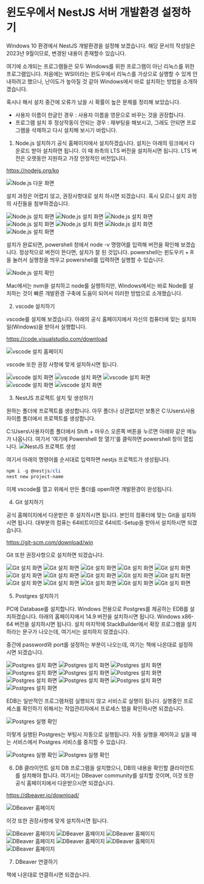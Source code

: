 # 윈도우에서 NestJS 서버 개발환경 설정하기

Windows 10 환경에서 NestJS 개발환경을 설정해 보겠습니다. 해당 문서의 작성일은 2023년 9월이므로, 변경된 내용이 존재할수 있습니다.

여기에 소개되는 프로그램들은 모두 Windows를 위한 프로그램이 아닌 리눅스를 위한 프로그램입니다. 처음에는 WSl이라는 윈도우에서 리눅스를 가상으로 실행할 수 있게 안내하려고 했으나, 난이도가 높아질 것 같아 Windows에서 바로 설치하는 방법을 소개하겠습니다.

혹시나 해서 설치 중간에 오류가 났을 시 확률이 높은 문제를 정리해 보았습니다.

- 사용자 이름이 한글인 경우 : 사용자 이름을 영문으로 바꾸는 것을 권장합니다.
- 프로그램 설치 후 정상작동이 안되는 경우 : 재부팅을 해보시고, 그래도 안되면 프로그램을 삭제하고 다시 설치해 보시기 바랍니다.


1. Node.js 설치하기
공식 홈페이지에서 설치하겠습니다. 설치는 아래의 링크에서 다운로드 받아 설치하면 됩니다. 이 때 좌측의 LTS 버전을 설치하시면 됩니다. LTS 버전은 오랫동안 지원하고 가장 안정적인 버전입니다.

https://nodejs.org/ko

![Node.js 다운 화면](image/1.png)

설치 과정은 어렵지 않고, 권장사항대로 설치 하시면 되겠습니다. 혹시 모르니 설치 과정의 사진들을 첨부하겠습니다.

![Node.js 설치 화면](image/2.png)
![Node.js 설치 화면](image/3.png)
![Node.js 설치 화면](image/4.png)
![Node.js 설치 화면](image/5.png)
![Node.js 설치 화면](image/6.png)
![Node.js 설치 화면](image/7.png)
![Node.js 설치 화면](image/8.png)

설치가 완료되면, powershell 창에서 node -v 명령어를 입력해 버전을 확인해 보겠습니다. 정상적으로 버전이 뜬다면, 설치가 잘 된 것입니다. powershell는 윈도우키 + R을 눌러서 실행창을 띄우고 powershell를 입력하면 실행할 수 있습니다.

![Node.js 설치 확인](image/9.png)

Mac에서는 nvm을 설치하고 node를 실행하지만, Windows에서는 바로 Node를 설치하는 것이 빠른 개발환경 구축에 도움이 되어서 이러한 방법으로 소개했습니다.

2. vscode 설치하기

vscode를 설치해 보겠습니다. 아래의 공식 홈페이지에서 자신의 컴퓨터에 맞는 설치파일(Windows)을 받아서 실행합니다.

https://code.visualstudio.com/download

![vscode 설치 홈페이지](image/10.png)

vscode 또한 권장 사항에 맞게 설치하시면 됩니다. 

![vscode 설치 화면](image/11.png)
![vscode 설치 화면](image/12.png)
![vscode 설치 화면](image/13.png)
![vscode 설치 화면](image/14.png)
![vscode 설치 화면](image/15.png)

3. NestJS 프로젝트 설치 및 생성하기

원하는 폴더에 프로젝트를 생성합니다. 아무 폴더나 상관없지만 보통은 C:\Users\사용자이름 폴더에서 프로젝트를 생성합니다.

 C:\Users\사용자이름 폴더에서 Shift + 마우스 오른쪽 버튼을 누르면 아래와 같은 메뉴가 나옵니다. 여기서 '여기에 Powershell 창 열기'를 클릭하면 powershell 창이 열립니다.
![NestJS 프로젝트 생성](image/51.png)

여기서 아래의 명령어를 순서대로 입력하면 nestjs 프로젝트가 생성됩니다.

```powershell
npm i -g @nestjs/cli
nest new project-name
```

이제 vscode를 열고 위에서 만든 폴더를 open하면 개발환경이 완성됩니다.

4. Git 설치하기

공식 홈페이지에서 다운받은 후 설치하시면 됩니다. 본인의 컴퓨터에 맞는 Git을 설치하시면 됩니다. 대부분의 컴퓨는 64비트이므로 64비트-Setup을 받아서 설치하시면 되겠습니다.

https://git-scm.com/download/win

Git 또한 권장사항으로 설치하면 되겠습니다.

![Git 설치 화면](image/16.png)
![Git 설치 화면](image/17.png)
![Git 설치 화면](image/18.png)
![Git 설치 화면](image/19.png)
![Git 설치 화면](image/20.png)
![Git 설치 화면](image/21.png)
![Git 설치 화면](image/22.png)
![Git 설치 화면](image/23.png)
![Git 설치 화면](image/24.png)
![Git 설치 화면](image/25.png)
![Git 설치 화면](image/26.png)
![Git 설치 화면](image/27.png)
![Git 설치 화면](image/28.png)
![Git 설치 화면](image/29.png)
![Git 설치 화면](image/30.png)

5. Postgres 설치하기

PC에 Database를 설치합니다. Windows 전용으로 Postgres를 제공하는 EDB를 설치하겠습니다. 아래의 홈페이지에서 14.9 버전을 설치하시면 됩니다. Windows x86-64 버전을 설치하시면 됩니다. 설치 마지막에 StackBuilder에서 확장 프로그램을 설치하라는 문구가 나오는데, 여기서는 설치하지 않겠습니다.

중간에 password와 port를 설정하는 부분이 나오는데, 여기는 책에 나온대로 설정하시면 되겠습니다.

![Postgres 설치 화면](image/31.png)
![Postgres 설치 화면](image/32.png)
![Postgres 설치 화면](image/33.png)
![Postgres 설치 화면](image/34.png)
![Postgres 설치 화면](image/35.png)
![Postgres 설치 화면](image/36.png)
![Postgres 설치 화면](image/37.png)
![Postgres 설치 화면](image/38.png)
![Postgres 설치 화면](image/39.png)
![Postgres 설치 화면](image/40.png)

EDB는 일반적인 프로그램처럼 실행되지 않고 서비스로 실행이 됩니다. 실행중인 프로세스를 확인하기 위해서는 작업관리자에서 프로세스 탭을 확인하시면 되겠습니다.

![Postgres 실행 확인](image/41.png)

이렇게 실행된 Postgres는 부팅시 자동으로 실행됩니다. 자동 실행을 제어하고 싶을 때는 서비스에서 Postgres 서비스를 중지할 수 있습니다.

![Postgres 실행 확인](image/42.png)
![Postgres 실행 확인](image/43.png)

6. DB 클라이언트 설치
DB 프로그램을 설치했으니, DB의 내용을 확인할 클라이언트를 설치해야 합니다. 여기서는 DBeaver community를 설치할 것이며, 이것 또한 공식 홈페이지에서 다운받으시면 되겠습니다.

https://dbeaver.io/download/

![DBeaver 홈페이지](image/43.png)

이것 또한 권장사항에 맞게 설치하시면 됩니다.

![DBeaver 홈페이지](image/44.png)
![DBeaver 홈페이지](image/45.png)
![DBeaver 홈페이지](image/46.png)
![DBeaver 홈페이지](image/47.png)
![DBeaver 홈페이지](image/48.png)
![DBeaver 홈페이지](image/49.png)
![DBeaver 홈페이지](image/50.png)

7. DBeaver 연결하기

책에 나온대로 연결하시면 되겠습니다.